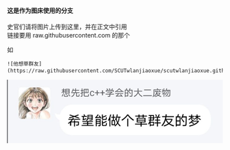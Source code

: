 #### 这是作为图床使用的分支
史官们请将图片上传到这里，并在正文中引用  
链接要用 raw.githubusercontent.com 的那个  

如  
```
![他想草群友](https://raw.githubusercontent.com/SCUTwlanjiaoxue/scutwlanjiaoxue.github.io/screenshots/screenshots/0001.jpg)
```
  
![他想草群友](https://raw.githubusercontent.com/SCUTwlanjiaoxue/scutwlanjiaoxue.github.io/screenshots/screenshots/0001.jpg)
